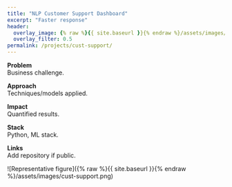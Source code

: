 ```yaml
---
title: "NLP Customer Support Dashboard"
excerpt: "Faster response"
header:
  overlay_image: {% raw %}{{ site.baseurl }}{% endraw %}/assets/images/cust-support.png
  overlay_filter: 0.5
permalink: /projects/cust-support/
---
```


**Problem**  
Business challenge.

**Approach**  
Techniques/models applied.

**Impact**  
Quantified results.

**Stack**  
Python, ML stack.

**Links**  
Add repository if public.

![Representative figure]({% raw %}{{ site.baseurl }}{% endraw %}/assets/images/cust-support.png)